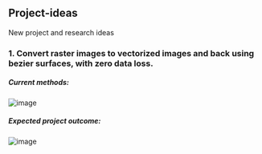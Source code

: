 ## Project-ideas
New project and research ideas

### 1. Convert raster images to vectorized images and back using bezier surfaces, with zero data loss.

##### Current methods:

![image](https://user-images.githubusercontent.com/52484751/169096549-4edf5815-af6b-49fb-ba4f-8df443cbd257.png)

##### Expected project outcome:

![image](https://user-images.githubusercontent.com/52484751/169096161-01f6b1de-21fd-4ba4-9e45-8c1e5f4ebb0f.png)

